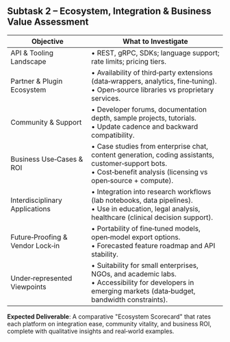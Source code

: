 ## Subtask 2 – Ecosystem, Integration & Business Value Assessment

| Objective | What to Investigate |
|---------------|------------------------|
| API & Tooling Landscape | • REST, gRPC, SDKs; language support; rate limits; pricing tiers. |
| Partner & Plugin Ecosystem | • Availability of third‑party extensions (data‑wrappers, analytics, fine‑tuning). <br>• Open‑source libraries vs proprietary services. |
| Community & Support | • Developer forums, documentation depth, sample projects, tutorials. <br>• Update cadence and backward compatibility. |
| Business Use‑Cases & ROI | • Case studies from enterprise chat, content generation, coding assistants, customer‑support bots. <br>• Cost‑benefit analysis (licensing vs open‑source + compute). |
| Interdisciplinary Applications | • Integration into research workflows (lab notebooks, data pipelines). <br>• Use in education, legal analysis, healthcare (clinical decision support). |
| Future‑Proofing & Vendor Lock‑in | • Portability of fine‑tuned models, open‑model export options. <br>• Forecasted feature roadmap and API stability. |
| Under‑represented Viewpoints | • Suitability for small enterprises, NGOs, and academic labs. <br>• Accessibility for developers in emerging markets (data‑budget, bandwidth constraints). |

**Expected Deliverable**: A comparative "Ecosystem Scorecard" that rates each platform on integration ease, community vitality, and business ROI, complete with qualitative insights and real‑world examples.
